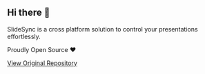 ## Hi there 👋

SlideSync is a cross platform solution to control your presentations effortlessly.

Proudly Open Source ❤️

[View Original Repository](https://github.com/yashjawale/slidesync)
